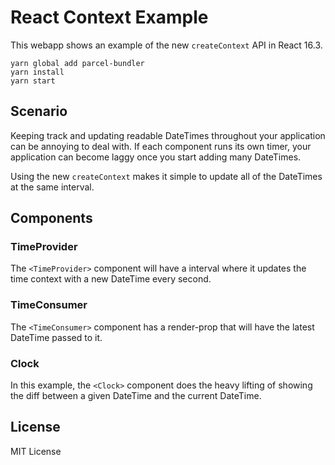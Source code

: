 React Context Example
=====================

This webapp shows an example of the new `createContext` API in React 16.3.

```
yarn global add parcel-bundler
yarn install
yarn start
```

## Scenario

Keeping track and updating readable DateTimes throughout your application can be annoying to deal with. If each component runs its own timer, your application can become laggy once you start adding many DateTimes.

Using the new `createContext` makes it simple to update all of the DateTimes at the same interval.

## Components

### TimeProvider

The `<TimeProvider>` component will have a interval where it updates the time context with a new DateTime every second.

### TimeConsumer

The `<TimeConsumer>` component has a render-prop that will have the latest DateTime passed to it.

### Clock

In this example, the `<Clock>` component does the heavy lifting of showing the diff between a given DateTime and the current DateTime.

## License

MIT License
